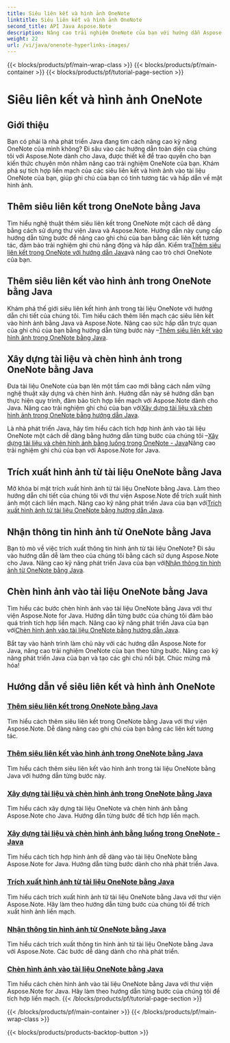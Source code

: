 ```yaml
---
title: Siêu liên kết và hình ảnh OneNote
linktitle: Siêu liên kết và hình ảnh OneNote
second_title: API Java Aspose.Note
description: Nâng cao trải nghiệm OneNote của bạn với hướng dẫn Aspose.Note for Java. Tìm hiểu cách thêm siêu liên kết, chèn hình ảnh và trích xuất thông tin hình ảnh một cách liền mạch với quá trình phát triển Java.
weight: 22
url: /vi/java/onenote-hyperlinks-images/
---
```


{{< blocks/products/pf/main-wrap-class >}}
{{< blocks/products/pf/main-container >}}
{{< blocks/products/pf/tutorial-page-section >}}

# Siêu liên kết và hình ảnh OneNote


## Giới thiệu

Bạn có phải là nhà phát triển Java đang tìm cách nâng cao kỹ năng OneNote của mình không? Đi sâu vào các hướng dẫn toàn diện của chúng tôi với Aspose.Note dành cho Java, được thiết kế để trao quyền cho bạn kiến thức chuyên môn nhằm nâng cao trải nghiệm OneNote của bạn. Khám phá sự tích hợp liền mạch của các siêu liên kết và hình ảnh vào tài liệu OneNote của bạn, giúp ghi chú của bạn có tính tương tác và hấp dẫn về mặt hình ảnh.

## Thêm siêu liên kết trong OneNote bằng Java
 Tìm hiểu nghệ thuật thêm siêu liên kết trong OneNote một cách dễ dàng bằng cách sử dụng thư viện Java và Aspose.Note. Hướng dẫn này cung cấp hướng dẫn từng bước để nâng cao ghi chú của bạn bằng các liên kết tương tác, đảm bảo trải nghiệm ghi chú năng động và hấp dẫn. Kiểm tra[Thêm siêu liên kết trong OneNote với hướng dẫn Java](./add-hyperlink/)và nâng cao trò chơi OneNote của bạn.

## Thêm siêu liên kết vào hình ảnh trong OneNote bằng Java
 Khám phá thế giới siêu liên kết hình ảnh trong tài liệu OneNote với hướng dẫn chi tiết của chúng tôi. Tìm hiểu cách thêm liền mạch các siêu liên kết vào hình ảnh bằng Java và Aspose.Note. Nâng cao sức hấp dẫn trực quan của ghi chú của bạn bằng hướng dẫn từng bước này –[Thêm siêu liên kết vào hình ảnh trong OneNote bằng Java](./add-hyperlink-to-image/).

## Xây dựng tài liệu và chèn hình ảnh trong OneNote bằng Java
 Đưa tài liệu OneNote của bạn lên một tầm cao mới bằng cách nắm vững nghệ thuật xây dựng và chèn hình ảnh. Hướng dẫn này sẽ hướng dẫn bạn thực hiện quy trình, đảm bảo tích hợp liền mạch với Aspose.Note dành cho Java. Nâng cao trải nghiệm ghi chú của bạn với[Xây dựng tài liệu và chèn hình ảnh trong OneNote bằng hướng dẫn Java](./build-doc-insert-image/).

 Là nhà phát triển Java, hãy tìm hiểu cách tích hợp hình ảnh vào tài liệu OneNote một cách dễ dàng bằng hướng dẫn từng bước của chúng tôi –[Xây dựng tài liệu và chèn hình ảnh bằng luồng trong OneNote - Java](./build-doc-insert-image-stream/)Nâng cao trải nghiệm ghi chú của bạn với Aspose.Note for Java.

## Trích xuất hình ảnh từ tài liệu OneNote bằng Java
 Mở khóa bí mật trích xuất hình ảnh từ tài liệu OneNote bằng Java. Làm theo hướng dẫn chi tiết của chúng tôi với thư viện Aspose.Note để trích xuất hình ảnh một cách liền mạch. Nâng cao kỹ năng phát triển Java của bạn với[Trích xuất hình ảnh từ tài liệu OneNote bằng hướng dẫn Java](./extract-images/).

## Nhận thông tin hình ảnh từ OneNote bằng Java
 Bạn tò mò về việc trích xuất thông tin hình ảnh từ tài liệu OneNote? Đi sâu vào hướng dẫn dễ làm theo của chúng tôi bằng cách sử dụng Aspose.Note cho Java. Nâng cao kỹ năng phát triển Java của bạn với[Nhận thông tin hình ảnh từ OneNote bằng Java](./get-image-info/).

## Chèn hình ảnh vào tài liệu OneNote bằng Java
 Tìm hiểu các bước chèn hình ảnh vào tài liệu OneNote bằng Java với thư viện Aspose.Note for Java. Hướng dẫn từng bước của chúng tôi đảm bảo quá trình tích hợp liền mạch. Nâng cao kỹ năng phát triển Java của bạn với[Chèn hình ảnh vào tài liệu OneNote bằng hướng dẫn Java](./insert-image/).

Bắt tay vào hành trình làm chủ này với các hướng dẫn Aspose.Note for Java, nâng cao trải nghiệm OneNote của bạn theo từng bước. Nâng cao kỹ năng phát triển Java của bạn và tạo các ghi chú nổi bật. Chúc mừng mã hóa!
## Hướng dẫn về siêu liên kết và hình ảnh OneNote
### [Thêm siêu liên kết trong OneNote bằng Java](./add-hyperlink/)
Tìm hiểu cách thêm siêu liên kết trong OneNote bằng Java với thư viện Aspose.Note. Dễ dàng nâng cao ghi chú của bạn bằng các liên kết tương tác.
### [Thêm siêu liên kết vào hình ảnh trong OneNote bằng Java](./add-hyperlink-to-image/)
Tìm hiểu cách thêm siêu liên kết vào hình ảnh trong tài liệu OneNote bằng Java với hướng dẫn từng bước này.
### [Xây dựng tài liệu và chèn hình ảnh trong OneNote bằng Java](./build-doc-insert-image/)
Tìm hiểu cách xây dựng tài liệu OneNote và chèn hình ảnh bằng Aspose.Note cho Java. Hướng dẫn từng bước để tích hợp liền mạch.
### [Xây dựng tài liệu và chèn hình ảnh bằng luồng trong OneNote - Java](./build-doc-insert-image-stream/)
Tìm hiểu cách tích hợp hình ảnh dễ dàng vào tài liệu OneNote bằng Aspose.Note for Java. Hướng dẫn từng bước dành cho nhà phát triển Java.
### [Trích xuất hình ảnh từ tài liệu OneNote bằng Java](./extract-images/)
Tìm hiểu cách trích xuất hình ảnh từ tài liệu OneNote bằng Java với thư viện Aspose.Note. Hãy làm theo hướng dẫn từng bước của chúng tôi để trích xuất hình ảnh liền mạch.
### [Nhận thông tin hình ảnh từ OneNote bằng Java](./get-image-info/)
Tìm hiểu cách trích xuất thông tin hình ảnh từ tài liệu OneNote bằng Java với Aspose.Note. Các bước dễ dàng dành cho nhà phát triển.
### [Chèn hình ảnh vào tài liệu OneNote bằng Java](./insert-image/)
Tìm hiểu cách chèn hình ảnh vào tài liệu OneNote bằng Java với thư viện Aspose.Note for Java. Hãy làm theo hướng dẫn từng bước của chúng tôi để tích hợp liền mạch.
{{< /blocks/products/pf/tutorial-page-section >}}

{{< /blocks/products/pf/main-container >}}
{{< /blocks/products/pf/main-wrap-class >}}

{{< blocks/products/products-backtop-button >}}
